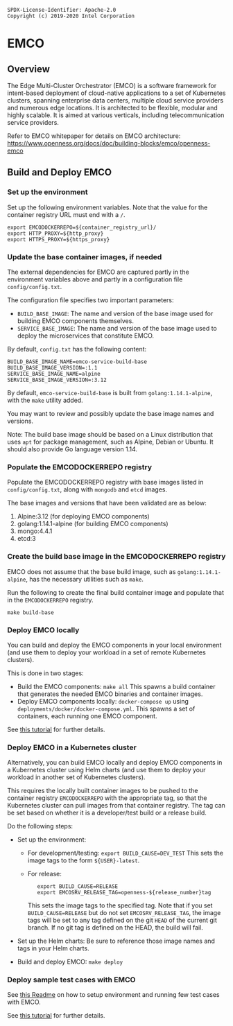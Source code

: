 ```
SPDX-License-Identifier: Apache-2.0
Copyright (c) 2019-2020 Intel Corporation
```

# EMCO

## Overview

The Edge Multi-Cluster Orchestrator (EMCO) is a software framework for
intent-based deployment of cloud-native applications to a set of Kubernetes
clusters, spanning enterprise data centers, multiple cloud service providers
and numerous edge locations. It is architected to be flexible, modular and
highly scalable. It is aimed at various verticals, including telecommunication
service providers.

Refer to EMCO whitepaper for details on EMCO architecture:
https://www.openness.org/docs/doc/building-blocks/emco/openness-emco

## Build and Deploy EMCO

### Set up the environment

Set up the following environment variables. Note that the value for the
container registry URL must end with a `/`.

```
export EMCODOCKERREPO=${container_registry_url}/
export HTTP_PROXY=${http_proxy}
export HTTPS_PROXY=${https_proxy}

```
### Update the base container images, if needed

The external dependencies for EMCO are captured partly in the environment
variables above and partly in a configuration file `config/config.txt`.

The configuration file specifies two important parameters:
  * `BUILD_BASE_IMAGE`: The name and version of the base image used for
    building EMCO components themselves.
  * `SERVICE_BASE_IMAGE`: The name and version of the base image used to
    deploy the microservices that constitute EMCO.

By default, `config.txt` has the following content:
```
BUILD_BASE_IMAGE_NAME=emco-service-build-base
BUILD_BASE_IMAGE_VERSION=:1.1
SERVICE_BASE_IMAGE_NAME=alpine
SERVICE_BASE_IMAGE_VERSION=:3.12
```

By default, `emco-service-build-base` is built from `golang:1.14.1-alpine`, with the `make` utility added.

You may want to review and possibly update the base image names and versions.

Note: The build base image should be based on a Linux distribution that uses `apt` for package management, such as Alpine, Debian or Ubuntu. It should also provide Go language version 1.14.

### Populate the EMCODOCKERREPO registry

Populate the EMCODOCKERREPO registry with base images listed in `config/config.txt`, along with `mongodb` and `etcd` images.

The base images and versions that have been validated are as below:
  1.	Alpine:3.12 (for deploying EMCO components)
  2.	golang:1.14.1-alpine (for building EMCO components)
  3.	mongo:4.4.1
  4.	etcd:3

### Create the build base image in the EMCODOCKERREPO registry

EMCO does not assume that the base build image, such as `golang:1.14.1-alpine`, has the necessary utilities such as `make`.

Run the following to create the final build container image and populate that
in the `EMCODOCKERREPO` registry.

```
make build-base
```

### Deploy EMCO locally
You can build and deploy the EMCO components in your local environment (and
use them to deploy your workload in a set of remote Kubernetes clusters).

This is done in two stages:

 * Build the EMCO components:
   ```make all```
   This spawns a build container that generates the needed EMCO binaries and
   container images.
 * Deploy EMCO components locally:
   ```docker-compose up```
   using `deployments/docker/docker-compose.yml`. This spawns a set of
   containers, each running one EMCO component.

See [this tutorial](docs/user/Tutorial_Local_Install.md) for further details.

### Deploy EMCO in a Kubernetes cluster
Alternatively, you can build EMCO locally and deploy EMCO components in a
Kubernetes cluster using Helm charts (and use them to deploy your workload in
another set of Kubernetes clusters).

This requires the locally built container images to be pushed to the
container registry `EMCODOCKERREPO` with the appropriate tag, so that the
Kubernetes cluster can pull images from that container registry. The tag can
be set based on whether it is a developer/test build or a release build.

Do the following steps:

 * Set up the environment:

   * For development/testing:
     ```export BUILD_CAUSE=DEV_TEST```
     This sets the image tags to the form `${USER}-latest`.

   * For release:
     ```
        export BUILD_CAUSE=RELEASE
        export EMCOSRV_RELEASE_TAG=openness-${release_number}tag
     ```
     This sets the image tags to the specified tag. Note that if you set
     `BUILD_CAUSE=RELEASE` but do not set `EMCOSRV_RELEASE_TAG`, the image tags
     will be set to any tag defined on the git `HEAD` of the current git
     branch. If no git tag is defined on the HEAD, the build will fail.

 * Set up the Helm charts: Be sure to reference those image names and tags in
   your Helm charts.

 * Build and deploy EMCO:
   ```make deploy```

### Deploy sample test cases with EMCO
See [this Readme](kud/emcoctl-tests/Readme.md) on how to setup environment and running few test cases with EMCO.

See [this tutorial](docs/user/Tutorial_Helm.md) for further details.
